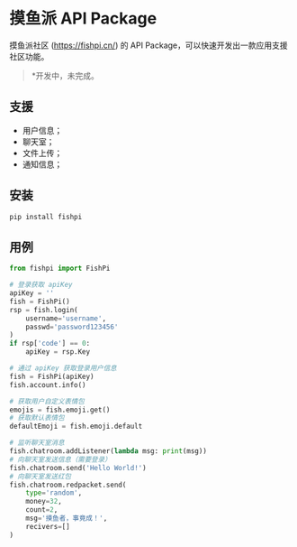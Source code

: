 # 摸鱼派 API Package
摸鱼派社区 (https://fishpi.cn/) 的 API Package，可以快速开发出一款应用支援社区功能。

> *开发中，未完成。

## 支援
- 用户信息；
- 聊天室；
- 文件上传；
- 通知信息；

## 安装

```bash
pip install fishpi
```

## 用例

```python
from fishpi import FishPi

# 登录获取 apiKey
apiKey = ''
fish = FishPi()
rsp = fish.login(
    username='username', 
    passwd='password123456'
)
if rsp['code'] == 0:
    apiKey = rsp.Key

# 通过 apiKey 获取登录用户信息
fish = FishPi(apiKey)
fish.account.info()

# 获取用户自定义表情包
emojis = fish.emoji.get()
# 获取默认表情包
defaultEmoji = fish.emoji.default

# 监听聊天室消息
fish.chatroom.addListener(lambda msg: print(msg))
# 向聊天室发送信息（需要登录）
fish.chatroom.send('Hello World!')
# 向聊天室发送红包
fish.chatroom.redpacket.send(
    type='random',
    money=32,
    count=2,
    msg='摸鱼者，事竟成！',
    recivers=[]
)

```
